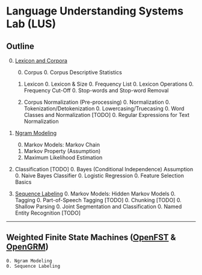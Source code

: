 # Language Understanding Systems Lab (LUS)

## Outline

0. [Lexicon and Corpora](notebooks/corpus_preprocessing.ipynb)
    
    0. Corpus
        0. Corpus Descriptive Statistics
    
    0. Lexicon
        0. Lexicon & Size
        0. Frequency List
        0. Lexicon Operations
            0. Frequency Cut-Off
            0. Stop-words and Stop-word Removal
    
    0. Corpus Normalization (Pre-processing)
        0. Normalization
        0. Tokenization/Detokenization
        0. Lowercasing/Truecasing
        0. Word Classes and Normalization [TODO]
            0. Regular Expressions for Text Normalization

0. [Ngram Modeling](notebooks/ngram_modeling.ipynb)

    0. Markov Models: Markov Chain
    0. Markov Property (Assumption)   
    0. Maximum Likelihood Estimation

0. Classification [TODO]
    0. Bayes (Conditional Independence) Assumption 
    0. Naive Bayes Classifier
    0. Logistic Regression
    0. Feature Selection Basics

0. [Sequence Labeling](notebooks/sequence_labeling.ipynb)
    0. Markov Models: Hidden Markov Models
    0. Tagging
        0. Part-of-Speech Tagging [TODO]
    0. Chunking [TODO]
    0. Shallow Parsing
        0. Joint Segmentation and Classification
        0. Named Entity Recognition [TODO]


----------
## Weighted Finite State Machines ([OpenFST](http://www.openfst.org/) & [OpenGRM](http://www.opengrm.org/))
    
    
    0. Ngram Modeling 
    0. Sequence Labeling